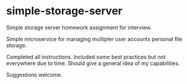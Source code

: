 # simple-storage-server
Simple storage server homework assignment for interview.

Simple microservice for managing multipler user accounts personal file storage. 

Completed all instructions. Included some best practices but not everywhere due to time. Should give a general idea of my capabilities.

Suggestions welcome.